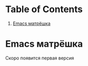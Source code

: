 
# Table of Contents

1.  [Emacs матрёшка](#org64c337e)



<a id="org64c337e"></a>

# Emacs матрёшка

Скоро появится первая версия <a id="org890d2ee"></a>

